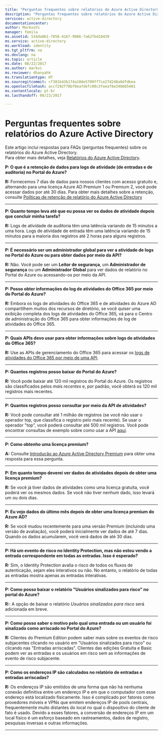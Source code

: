 ```yaml
---
title: "Perguntas frequentes sobre relatórios do Azure Active Directory | Microsoft Docs"
description: "Perguntas frequentes sobre relatórios do Azure Active Directory."
services: active-directory
documentationcenter: 
author: MarkusVi
manager: femila
ms.assetid: 534da0b1-7858-4167-9986-7a62fbd10439
ms.service: active-directory
ms.workload: identity
ms.tgt_pltfrm: na
ms.devlang: na
ms.topic: article
ms.date: 08/22/2017
ms.author: markvi
ms.reviewer: dhanyahk
ms.translationtype: HT
ms.sourcegitcommit: cf381b43b174a104e5709ff7ce27d248a0dfdbea
ms.openlocfilehash: accf292f70bf0eafdefc00c3feeaf8e346605401
ms.contentlocale: pt-br
ms.lasthandoff: 08/23/2017

---
```

# <a name="azure-active-directory-reporting-faq"></a>Perguntas frequentes sobre relatórios do Azure Active Directory

Este artigo inclui respostas para FAQs (perguntas frequentes) sobre os relatórios do Azure Active Directory.  
Para obter mais detalhes, veja [Relatórios do Azure Active Directory](active-directory-reporting-azure-portal.md). 

**P: O que é a retenção de dados para logs de atividade (de entradas e de auditoria) no Portal do Azure?** 

**R:** Fornecemos 7 dias de dados para nossos clientes com acesso gratuito e, alternando para uma licença Azure AD Premium 1 ou Premium 2, você pode acessar dados por até 30 dias. Para obter mais detalhes sobre a retenção, consulte [Políticas de retenção de relatório do Azure Active Directory](active-directory-reporting-retention.md)

--- 

**P: Quanto tempo leva até que eu possa ver os dados de atividade depois que concluir minha tarefa?**

**R:** Logs de atividade de auditoria têm uma latência variando de 15 minutos a uma hora. Logs de atividade de entrada têm uma latência variando de 15 minutos para a maioria dos registros até 2 horas para alguns registros.

---

**P: É necessário ser um administrador global para ver a atividade de logs no Portal do Azure ou para obter dados por meio da API?**

**R:** Não. Você pode ser um **Leitor de segurança**, um **Administrador de segurança** ou um **Administrador Global** para ver dados de relatório no Portal do Azure ou acessando-os por meio da API.

---

**P: Posso obter informações do log de atividades do Office 365 por meio do Portal do Azure?**

**R:** Embora os logs de atividades do Office 365 e de atividades do Azure AD compartilhem muitos dos recursos de diretório, se você quiser uma exibição completa dos logs de atividades do Office 365, vá para o Centro de administração do Office 365 para obter informações de log de atividades do Office 365.

---


**P: Quais APIs devo usar para obter informações sobre logs de atividades do Office 365?**

**R:** Use as APIs de gerenciamento do Office 365 para acessar os [logs de atividades do Office 365 por meio de uma API](https://msdn.microsoft.com/office-365/office-365-managment-apis-overview).

---

**P: Quantos registros posso baixar do Portal do Azure?**

**R:** Você pode baixar até 120 mil registros do Portal do Azure. Os registros são classificados pelos *mais recentes* e, por padrão, você obterá os 120 mil registros mais recentes. 

---

**P: Quantos registros posso consultar por meio da API de atividades?**

**R:** Você pode consultar até 1 milhão de registros (se você não usar o operador top, que classifica o registro pelo mais recente). Se usar o operador "top", você poderá consultar até 500 mil registros. Você pode encontrar consultas de exemplo sobre como usar a API [aqui](active-directory-reporting-api-getting-started.md).

---

**P: Como obtenho uma licença premium?**

**A:** Consulte [Introdução ao Azure Active Directory Premium](active-directory-get-started-premium.md) para obter uma resposta para essa pergunta.

---

**P: Em quanto tempo deverei ver dados de atividades depois de obter uma licença premium?**

**R:** Se você já tiver dados de atividades como uma licença gratuita, você poderá ver os mesmos dados. Se você não tiver nenhum dado, isso levará um ou dois dias.

---

**P: Eu vejo dados do último mês depois de obter uma licença premium do Azure AD?**

**R:** Se você mudou recentemente para uma versão Premium (incluindo uma versão de avaliação), você poderá inicialmente ver dados de até 7 dias. Quando os dados acumularem, você verá dados de até 30 dias.

---

**P: Há um evento de risco no Identity Protection, mas não estou vendo a entrada correspondente em todas as entradas. Isso é esperado?**

**R:** Sim, o Identity Protection avalia o risco de todos os fluxos de autenticação, sejam eles interativos ou não. No entanto, o relatório de todas as entradas mostra apenas as entradas interativas.

---

**P: Como posso baixar o relatório "Usuários sinalizados para risco" no portal do Azure?**

**R:**: A opção de baixar o relatório *Usuários sinalizados para risco* será adicionada em breve.

---

**P: Como posso saber o motivo pelo qual uma entrada ou um usuário foi sinalizado como arriscado no Portal do Azure?**

**R:** Clientes do Premium Edition podem saber mais sobre os eventos de risco subjacentes clicando no usuário em "Usuários sinalizados para risco" ou clicando nas "Entradas arriscadas". Clientes das edições Gratuita e Basic podem ver as entradas e os usuários em risco sem as informações de evento de risco subjacente.

---

**P: Como os endereços IP são calculados no relatório de entradas e entradas arriscadas?**

**R:** Os endereços IP são emitidos de uma forma que não há nenhuma conexão definitiva entre um endereço IP e em que o computador com esse endereço está localizado fisicamente. Isso é complicado por fatores como provedores móveis e VPNs que emitem endereços IP de pools centrais, frequentemente muito distantes do local no qual o dispositivo do cliente de fato é usado. Devido a esses fatores, a conversão de endereços IP em um local físico é um esforço baseado em rastreamentos, dados de registro, pesquisas inversas e outras informações. 

---

